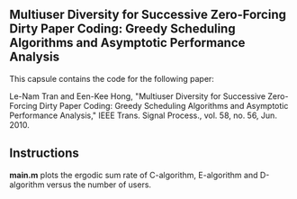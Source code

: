 ## Multiuser Diversity for Successive Zero-Forcing Dirty Paper Coding: Greedy Scheduling Algorithms and Asymptotic Performance Analysis

This capsule contains the code for the following paper: 

Le-Nam Tran and Een-Kee Hong, "Multiuser Diversity for Successive Zero-Forcing Dirty Paper Coding: Greedy Scheduling Algorithms and Asymptotic Performance Analysis," IEEE Trans. Signal Process., vol. 58, no. 56, Jun. 2010.

## Instructions

**main.m** plots the ergodic sum rate of C-algorithm, E-algorithm and D-algorithm versus the number of users.